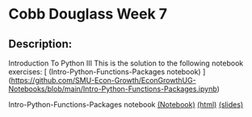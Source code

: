 # Cobb Douglass Week 7
## Description:
Introduction To Python III
This is the solution to the following notebook exercises:
[ (Intro-Python-Functions-Packages notebook) ] (https://github.com/SMU-Econ-Growth/EconGrowthUG-Notebooks/blob/main/Intro-Python-Functions-Packages.ipynb)

Intro-Python-Functions-Packages notebook [(Notebook)](https://github.com/claytonnabors/Cobb-Douglass-Week-7/blob/main/Intro-Python-Functions-Packages%20-%20Answers.ipynb) [(html)](https://github.com/claytonnabors/Cobb-Douglass-Week-7/blob/main/index.html) [(slides)](https://github.com/claytonnabors/Cobb-Douglass-Week-7/blob/main/Intro-Python-Functions-Packages%20-%20Answers.slides.html)
